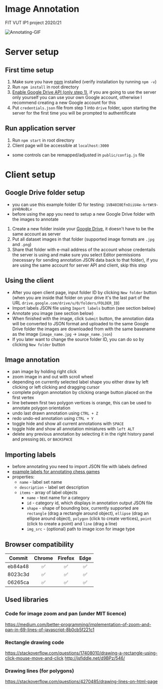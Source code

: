 # Image Annotation
FIT VUT IP1 project 2020/21

![Annotating-GIF](https://s8.gifyu.com/images/ezgif-4-2084a73dd6ea.gif)

# Server setup
## First time setup
1. Make sure you have [npm](https://www.npmjs.com/) installed (verify installation by running `npm -v`)
2. Run `npm install` in root directory
3. [Enable Google Drive API (only step 1)](https://developers.google.com/drive/api/v3/quickstart/nodejs#step_1_turn_on_the), if you are going to use the server only yourself you can use your own Google account, otherwise I recommend creating a new Google account for this
4. Put `credentials.json` file from step 1 into `drive` folder, upon starting the server for the first time you will be prompted to authentificate

## Run application server
1. Run `npm start` in root directory
2. Client page will be accessible at `localhost:3000`
- some controls can be remapped/adjusted in `public/config.js` file


# Client setup
## Google Drive folder setup
- you can use this example folder ID for testing: `1VB40I0EfnOiiU4e-krtWt9-pV4bNoBLv`
- before using the app you need to setup a new Google Drive folder with the images to annotate
1. Create a new folder inside your [Google Drive](https://drive.google.com/), it doesn't have to be the same account as server
2. Put all dataset images in that folder (supported image formats are `.jpg` and `.png`)
3. Share that folder with e-mail address of the account whose credentails the server is using and make sure you select Editor permissions (necessary for sending annotation JSON data back to that folder), if you are using the same account for server API and client, skip this step

## Using the client
- After you open client page, input folder ID by clicking `New folder` button (when you are inside that folder on your drive it's the last part of the URL `drive.google.com/drive/u/0/folders/FOLDER_ID`)
- Import labels JSON file using `Import labels` button (see section below)
- Annotate you image (see section below)
- When finished with the image, click `Submit` button, the annotation data will be converted to JSON format and uploaded to the same Google Drive folder the images are downloaded from with the same basename as the image (`image_name.jpg` -> `image_name.json`)
- If you later want to change the source folder ID, you can do so by clicking `New folder` button

## Image annotation
- pan image by holding right click
- zoom image in and out with scroll wheel
- depending on currently selected label shape you either draw by left clicking or left clicking and dragging cursor
- complete polygon annotation by clicking orange button placed on the first vertex
- line between first two polygon vertices is orange, this can be used to annotate polygon orientation
- undo last drawn annotation using `CTRL + Z`
- redo undo-ed annotation using `CTRL + Y`
- toggle hide and show all current annotations with `SPACE`
- toggle hide and show all annotation miniatures with `left ALT`
- delete any previous annotation by selecting it in the right history panel and pressing `DEL` or `BACKSPACE`

## Importing labels
- before annotating you need to import JSON file with labels defined
- [example labels for annotating chess games](https://gist.github.com/leSamo/61cf20bddfdac5a31e296a5ea129434d)
- properties:
    - `name` - label set name
    - `description` - label set description
    - `items` - array of label objects
        - `name` - text name for a category
        - `id` - category id, which displays in annotation output JSON file
        - `shape` - shape of bounding box, currently supported are `rectangle` (drag a rectangle around object), `ellipse` (drag an ellipse around object), `polygon` (click to create vertices), `point` (click to create a point) and `line` (drag a line)
        - `img_src` - (optional) path to image icon for image type


## Browser compatibility
| Commit  | Chrome | Firefox | Edge  |
| ------- |:------:|:-------:|:-----:|
| eb84a48 | ✅ | ✅ | ✅ |
| 8023c3d | ✅ | ✅ | ✅ |
| 06265ca | ✅ | ✅ | ✅ |


## Used libraries
### Code for image zoom and pan (under MIT licence)
https://medium.com/better-programming/implementation-of-zoom-and-pan-in-69-lines-of-javascript-8b0cb5f221c1

### Rectangle drawing code
https://stackoverflow.com/questions/17408010/drawing-a-rectangle-using-click-mouse-move-and-click
http://jsfiddle.net/d9BPz/546/

### Drawing lines (for polygons)
https://stackoverflow.com/questions/4270485/drawing-lines-on-html-page
